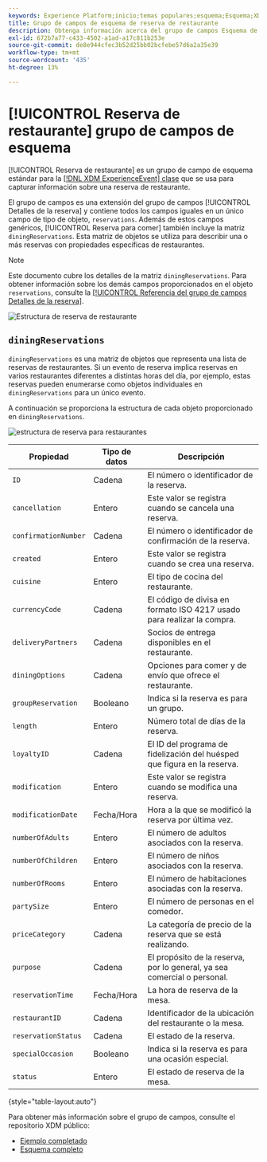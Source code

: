 ```yaml
---
keywords: Experience Platform;inicio;temas populares;esquema;Esquema;XDM;ExperienceEvent;campos;esquemas;Esquemas;Diseño de esquema;grupo de campos;grupo de campos;reservación;comedor;
title: Grupo de campos de esquema de reserva de restaurante
description: Obtenga información acerca del grupo de campos Esquema de reserva de restaurante.
exl-id: 672b7a77-c433-4502-a1ad-a17c811b253e
source-git-commit: de8e944cfec3b52d25bb02bcfebe57d6a2a35e39
workflow-type: tm+mt
source-wordcount: '435'
ht-degree: 13%

---
```


# [!UICONTROL Reserva de restaurante] grupo de campos de esquema

[!UICONTROL Reserva de restaurante] es un grupo de campo de esquema estándar para la [[!DNL XDM ExperienceEvent] clase](../../classes/experienceevent.md) que se usa para capturar información sobre una reserva de restaurante.

El grupo de campos es una extensión del grupo de campos [!UICONTROL Detalles de la reserva] y contiene todos los campos iguales en un único campo de tipo de objeto, `reservations`. Además de estos campos genéricos, [!UICONTROL Reserva para comer] también incluye la matriz `diningReservations`. Esta matriz de objetos se utiliza para describir una o más reservas con propiedades específicas de restaurantes.

>[!NOTE]
>
>Este documento cubre los detalles de la matriz `diningReservations`. Para obtener información sobre los demás campos proporcionados en el objeto `reservations`, consulte la [[!UICONTROL Referencia del grupo de campos Detalles de la reserva]](./reservation-details.md).

![Estructura de reserva de restaurante](../../images/field-groups/dining-reservation/structure.png)

## `diningReservations`

`diningReservations` es una matriz de objetos que representa una lista de reservas de restaurantes. Si un evento de reserva implica reservas en varios restaurantes diferentes a distintas horas del día, por ejemplo, estas reservas pueden enumerarse como objetos individuales en `diningReservations` para un único evento.

A continuación se proporciona la estructura de cada objeto proporcionado en `diningReservations`.

![estructura de reserva para restaurantes](../../images/field-groups/dining-reservation/diningReservations.png)

| Propiedad | Tipo de datos | Descripción |
| --- | --- | --- |
| `ID` | Cadena | El número o identificador de la reserva. |
| `cancellation` | Entero | Este valor se registra cuando se cancela una reserva. |
| `confirmationNumber` | Cadena | El número o identificador de confirmación de la reserva. |
| `created` | Entero | Este valor se registra cuando se crea una reserva. |
| `cuisine` | Entero | El tipo de cocina del restaurante. |
| `currencyCode` | Cadena | El código de divisa en formato ISO 4217 usado para realizar la compra. |
| `deliveryPartners` | Cadena | Socios de entrega disponibles en el restaurante. |
| `diningOptions` | Cadena | Opciones para comer y de envío que ofrece el restaurante. |
| `groupReservation` | Booleano | Indica si la reserva es para un grupo. |
| `length` | Entero | Número total de días de la reserva. |
| `loyaltyID` | Cadena | El ID del programa de fidelización del huésped que figura en la reserva. |
| `modification` | Entero | Este valor se registra cuando se modifica una reserva. |
| `modificationDate` | Fecha/Hora | Hora a la que se modificó la reserva por última vez. |
| `numberOfAdults` | Entero | El número de adultos asociados con la reserva. |
| `numberOfChildren` | Entero | El número de niños asociados con la reserva. |
| `numberOfRooms` | Entero | El número de habitaciones asociadas con la reserva. |
| `partySize` | Entero | El número de personas en el comedor. |
| `priceCategory` | Cadena | La categoría de precio de la reserva que se está realizando. |
| `purpose` | Cadena | El propósito de la reserva, por lo general, ya sea comercial o personal. |
| `reservationTime` | Fecha/Hora | La hora de reserva de la mesa. |
| `restaurantID` | Cadena | Identificador de la ubicación del restaurante o la mesa. |
| `reservationStatus` | Cadena | El estado de la reserva. |
| `specialOccasion` | Booleano | Indica si la reserva es para una ocasión especial. |
| `status` | Entero | El estado de reserva de la mesa. |

{style="table-layout:auto"}

Para obtener más información sobre el grupo de campos, consulte el repositorio XDM público:

* [Ejemplo completado](https://github.com/adobe/xdm/blob/master/components/fieldgroups/experience-event/industry-verticals/experienceevent-dining-reservation.example.1.json)
* [Esquema completo](https://github.com/adobe/xdm/blob/master/components/fieldgroups/experience-event/industry-verticals/experienceevent-dining-reservation.schema.json)
